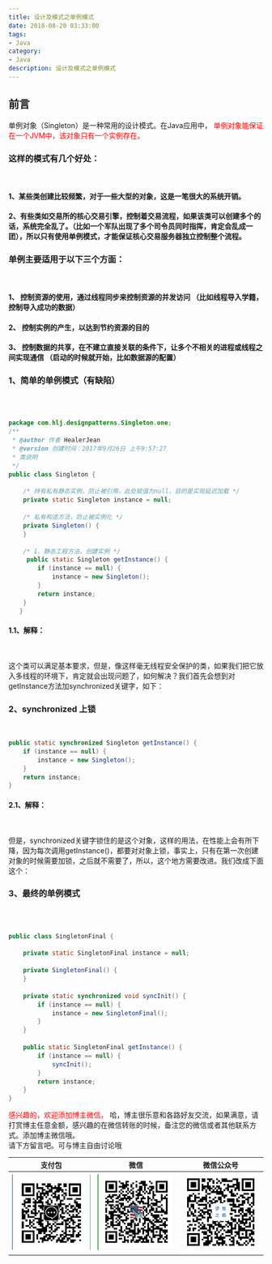 ```yaml
---
title: 设计及模式之单例模式
date: 2018-08-20 03:33:00
tags: 
- Java
category: 
- Java
description: 设计及模式之单例模式
---
```

<!-- image url 
https://raw.githubusercontent.com/HealerJean123/HealerJean123.github.io/master/blogImages
　　首行缩进
<font color="red">  </font>

<font size="4">   </font>

<br/>
-->


## 前言



单例对象（Singleton）是一种常用的设计模式。在Java应用中，<font color="red">  单例对象能保证在一个JVM中，该对象只有一个实例存在。</font>

### 这样的模式有几个好处：
<br/>

#### 1、某些类创建比较频繁，对于一些大型的对象，这是一笔很大的系统开销。<br/>
#### 2、有些类如交易所的核心交易引擎，控制着交易流程，如果该类可以创建多个的话，系统完全乱了。（比如一个军队出现了多个司令员同时指挥，肯定会乱成一团），所以只有使用单例模式，才能保证核心交易服务器独立控制整个流程。<br/>
  
### 单例主要适用于以下三个方面：
<br/>

#### 1、	控制资源的使用，通过线程同步来控制资源的并发访问 （比如线程导入学籍，控制导入成功的数据）
####  2、	控制实例的产生，以达到节约资源的目的
####  3、	控制数据的共享，在不建立直接关联的条件下，让多个不相关的进程或线程之间实现通信 （启动的时候就开始，比如数据源的配置）


### 1、简单的单例模式（有缺陷）

<br/>

```java

package com.hlj.designpatterns.Singleton.one;
/** 
 * @author 作者 HealerJean
 * @version 创建时间：2017年9月26日 上午9:57:27 
 * 类说明 
 */
public class Singleton {  
	  
    /* 持有私有静态实例，防止被引用，此处赋值为null，目的是实现延迟加载 */   
    private static Singleton instance = null;  
  
    /* 私有构造方法，防止被实例化 */  
    private Singleton() {  
    }  
  
    /* 1、静态工程方法，创建实例 */  
     public static Singleton getInstance() {  
        if (instance == null) {  
            instance = new Singleton();  
        }  
        return instance;  
    }  
   }

```

#### 1.1、解释：
<br/>

这个类可以满足基本要求，但是，像这样毫无线程安全保护的类，如果我们把它放入多线程的环境下，肯定就会出现问题了，如何解决？我们首先会想到对getInstance方法加synchronized关键字，如下：


### 2、synchronized 上锁

<br/>

```java
public static synchronized Singleton getInstance() {  
    if (instance == null) {  
        instance = new Singleton();  
    }  
    return instance;  
} 

```

#### 2.1、解释：
<br/>

但是，synchronized关键字锁住的是这个对象，这样的用法，在性能上会有所下降，因为每次调用getInstance()，都要对对象上锁，事实上，只有在第一次创建对象的时候需要加锁，之后就不需要了，所以，这个地方需要改进。我们改成下面这个：

### 3、最终的单例模式

<br/>


```java

public class SingletonFinal {  
	  
    private static SingletonFinal instance = null;  
  
    private SingletonFinal() {  
    }  
  
    private static synchronized void syncInit() {  
        if (instance == null) {  
            instance = new SingletonFinal();  
        }  
    }  
  
    public static SingletonFinal getInstance() {  
        if (instance == null) {  
            syncInit();  
        }  
        return instance;  
    }  
}  

```












<font color="red"> 感兴趣的，欢迎添加博主微信， </font>哈，博主很乐意和各路好友交流，如果满意，请打赏博主任意金额，感兴趣的在微信转账的时候，备注您的微信或者其他联系方式。添加博主微信哦。
<br/>
请下方留言吧。可与博主自由讨论哦

|支付包 | 微信|微信公众号|
|:-------:|:-------:|:------:|
|![支付宝](https://raw.githubusercontent.com/HealerJean/HealerJean.github.io/master/assets/img/tctip/alpay.jpg) | ![微信](https://raw.githubusercontent.com/HealerJean/HealerJean.github.io/master/assets/img/tctip/weixin.jpg)|![微信公众号](https://raw.githubusercontent.com/HealerJean/HealerJean.github.io/master/assets/img/my/qrcode_for_gh_a23c07a2da9e_258.jpg)|




<!-- Gitalk 评论 start  -->

<link rel="stylesheet" href="https://unpkg.com/gitalk/dist/gitalk.css">
<script src="https://unpkg.com/gitalk@latest/dist/gitalk.min.js"></script> 
<div id="gitalk-container"></div>    
 <script type="text/javascript">
    var gitalk = new Gitalk({
		clientID: `1d164cd85549874d0e3a`,
		clientSecret: `527c3d223d1e6608953e835b547061037d140355`,
		repo: `HealerJean.github.io`,
		owner: 'HealerJean',
		admin: ['HealerJean'],
		id: '98ZDdqE6YpwnKjQx',
    });
    gitalk.render('gitalk-container');
</script> 

<!-- Gitalk end -->

